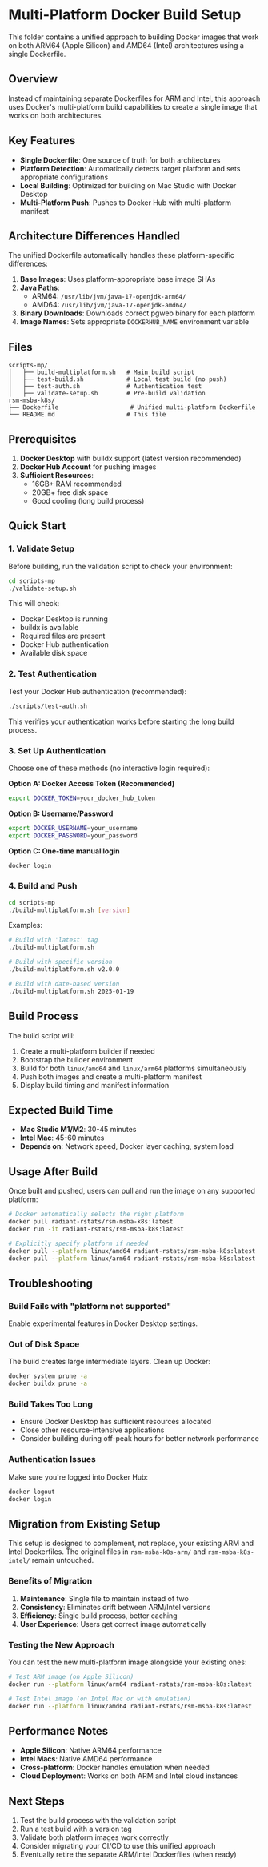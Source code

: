 # Multi-Platform Docker Build Setup

This folder contains a unified approach to building Docker images that work on both ARM64 (Apple Silicon) and AMD64 (Intel) architectures using a single Dockerfile.

## Overview

Instead of maintaining separate Dockerfiles for ARM and Intel, this approach uses Docker's multi-platform build capabilities to create a single image that works on both architectures.

## Key Features

- **Single Dockerfile**: One source of truth for both architectures
- **Platform Detection**: Automatically detects target platform and sets appropriate configurations
- **Local Building**: Optimized for building on Mac Studio with Docker Desktop
- **Multi-Platform Push**: Pushes to Docker Hub with multi-platform manifest

## Architecture Differences Handled

The unified Dockerfile automatically handles these platform-specific differences:

1. **Base Images**: Uses platform-appropriate base image SHAs
2. **Java Paths**:
   - ARM64: `/usr/lib/jvm/java-17-openjdk-arm64/`
   - AMD64: `/usr/lib/jvm/java-17-openjdk-amd64/`
3. **Binary Downloads**: Downloads correct pgweb binary for each platform
4. **Image Names**: Sets appropriate `DOCKERHUB_NAME` environment variable

## Files

```
scripts-mp/
│   ├── build-multiplatform.sh   # Main build script
│   ├── test-build.sh            # Local test build (no push)
│   ├── test-auth.sh             # Authentication test
│   ├── validate-setup.sh        # Pre-build validation
rsm-msba-k8s/
├── Dockerfile                    # Unified multi-platform Dockerfile
└── README.md                    # This file
```

## Prerequisites

1. **Docker Desktop** with buildx support (latest version recommended)
2. **Docker Hub Account** for pushing images
3. **Sufficient Resources**:
   - 16GB+ RAM recommended
   - 20GB+ free disk space
   - Good cooling (long build process)

## Quick Start

### 1. Validate Setup

Before building, run the validation script to check your environment:

```bash
cd scripts-mp
./validate-setup.sh
```

This will check:

- Docker Desktop is running
- buildx is available
- Required files are present
- Docker Hub authentication
- Available disk space

### 2. Test Authentication

Test your Docker Hub authentication (recommended):

```bash
./scripts/test-auth.sh
```

This verifies your authentication works before starting the long build process.

### 3. Set Up Authentication

Choose one of these methods (no interactive login required):

**Option A: Docker Access Token (Recommended)**

```bash
export DOCKER_TOKEN=your_docker_hub_token
```

**Option B: Username/Password**

```bash
export DOCKER_USERNAME=your_username
export DOCKER_PASSWORD=your_password
```

**Option C: One-time manual login**

```bash
docker login
```

### 4. Build and Push

```bash
cd scripts-mp
./build-multiplatform.sh [version]
```

Examples:

```bash
# Build with 'latest' tag
./build-multiplatform.sh

# Build with specific version
./build-multiplatform.sh v2.0.0

# Build with date-based version
./build-multiplatform.sh 2025-01-19
```

## Build Process

The build script will:

1. Create a multi-platform builder if needed
2. Bootstrap the builder environment
3. Build for both `linux/amd64` and `linux/arm64` platforms simultaneously
4. Push both images and create a multi-platform manifest
5. Display build timing and manifest information

## Expected Build Time

- **Mac Studio M1/M2**: 30-45 minutes
- **Intel Mac**: 45-60 minutes
- **Depends on**: Network speed, Docker layer caching, system load

## Usage After Build

Once built and pushed, users can pull and run the image on any supported platform:

```bash
# Docker automatically selects the right platform
docker pull radiant-rstats/rsm-msba-k8s:latest
docker run -it radiant-rstats/rsm-msba-k8s:latest

# Explicitly specify platform if needed
docker pull --platform linux/amd64 radiant-rstats/rsm-msba-k8s:latest
docker pull --platform linux/arm64 radiant-rstats/rsm-msba-k8s:latest
```

## Troubleshooting

### Build Fails with "platform not supported"

Enable experimental features in Docker Desktop settings.

### Out of Disk Space

The build creates large intermediate layers. Clean up Docker:

```bash
docker system prune -a
docker buildx prune -a
```

### Build Takes Too Long

- Ensure Docker Desktop has sufficient resources allocated
- Close other resource-intensive applications
- Consider building during off-peak hours for better network performance

### Authentication Issues

Make sure you're logged into Docker Hub:

```bash
docker logout
docker login
```

## Migration from Existing Setup

This setup is designed to complement, not replace, your existing ARM and Intel Dockerfiles. The original files in `rsm-msba-k8s-arm/` and `rsm-msba-k8s-intel/` remain untouched.

### Benefits of Migration

1. **Maintenance**: Single file to maintain instead of two
2. **Consistency**: Eliminates drift between ARM/Intel versions
3. **Efficiency**: Single build process, better caching
4. **User Experience**: Users get correct image automatically

### Testing the New Approach

You can test the new multi-platform image alongside your existing ones:

```bash
# Test ARM image (on Apple Silicon)
docker run --platform linux/arm64 radiant-rstats/rsm-msba-k8s:latest

# Test Intel image (on Intel Mac or with emulation)
docker run --platform linux/amd64 radiant-rstats/rsm-msba-k8s:latest
```

## Performance Notes

- **Apple Silicon**: Native ARM64 performance
- **Intel Macs**: Native AMD64 performance
- **Cross-platform**: Docker handles emulation when needed
- **Cloud Deployment**: Works on both ARM and Intel cloud instances

## Next Steps

1. Test the build process with the validation script
2. Run a test build with a version tag
3. Validate both platform images work correctly
4. Consider migrating your CI/CD to use this unified approach
5. Eventually retire the separate ARM/Intel Dockerfiles (when ready)
